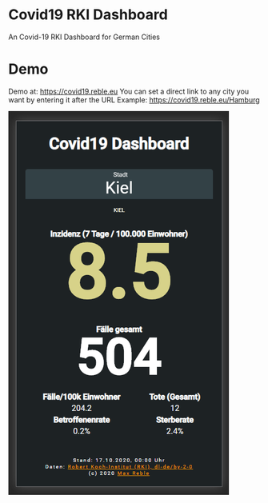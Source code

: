# Covid19 RKI Dashboard
An Covid-19 RKI Dashboard for German Cities

# Demo

Demo at: https://covid19.reble.eu
You can set a direct link to any city you want by entering it after the URL
Example: https://covid19.reble.eu/Hamburg

![Screenshot](https://github.com/maxreb/Covid19Dashboard/blob/main/doc/screenshot.png?raw=true)

